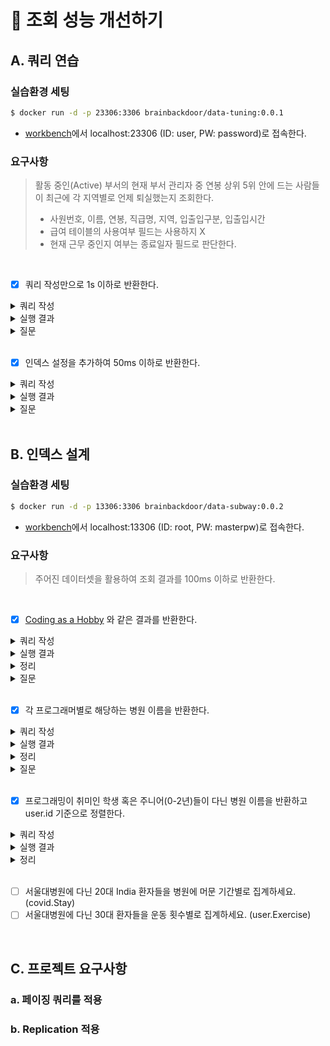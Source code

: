 # 🚀 조회 성능 개선하기

## A. 쿼리 연습

### 실습환경 세팅

```sh
$ docker run -d -p 23306:3306 brainbackdoor/data-tuning:0.0.1
```

- [workbench](https://www.mysql.com/products/workbench/)에서 localhost:23306 (ID: user, PW: password)로 접속한다.

### 요구사항

> 활동 중인(Active) 부서의 현재 부서 관리자 중 연봉 상위 5위 안에 드는 사람들이 최근에 각 지역별로 언제 퇴실했는지 조회한다.
> - 사원번호, 이름, 연봉, 직급명, 지역, 입출입구분, 입출입시간
> - 급여 테이블의 사용여부 필드는 사용하지 X
> - 현재 근무 중인지 여부는 종료일자 필드로 판단한다.

<br/>

- [x] 쿼리 작성만으로 1s 이하로 반환한다.

<details>
  <summary>쿼리 작성</summary>
  <br/>

  ```sql
  select 
      사원.사원번호, 
      사원.이름, 
      급여.연봉,
      직급.직급명
  from 
      사원
  join 
      급여 on 사원.사원번호 = 급여.사원번호
  join 
      부서관리자 on 사원.사원번호 = 부서관리자.사원번호
  join
      직급 on 사원.사원번호 = 직급.사원번호
  join 
      부서 on 부서관리자.부서번호 = 부서.부서번호
  where 
      급여.종료일자 = '9999-01-01' and 
      부서관리자.종료일자 = '9999-01-01' and 
      직급.직급명 = 'Manager' and
      부서.비고 = 'active'
  order by 
      급여.연봉 desc
  limit 5;
  
  select 
      사원_top5.사원번호, 
      사원_top5.이름, 
      사원_top5.연봉, 
      사원_top5.직급명, 
      사원출입기록.입출입시간, 
      사원출입기록.지역, 
      사원출입기록.입출입구분
  from 
      사원출입기록
  join (
      select 
          사원.사원번호, 
          사원.이름, 
          급여.연봉,
          직급.직급명
      from 
          사원
      join 
          급여 on 사원.사원번호 = 급여.사원번호
      join 
          부서관리자 on 사원.사원번호 = 부서관리자.사원번호
      join
          직급 on 사원.사원번호 = 직급.사원번호
      join 
          부서 on 부서관리자.부서번호 = 부서.부서번호
      where 
          급여.종료일자 = '9999-01-01' and 
          부서관리자.종료일자 = '9999-01-01' and 
          직급.직급명 = 'Manager' and
          부서.비고 = 'active'
      order by 
          급여.연봉 desc
      limit 5
  ) as 사원_top5 on 사원출입기록.사원번호 = 사원_top5.사원번호
  where 
      사원출입기록.입출입구분 = 'O'
  order by 
      사원_top5.연봉 desc,
      사원출입기록.입출입시간 desc;
  ```

</details>

<details>
  <summary>실행 결과</summary>
  
  #### 소요 시간
  <p align="center">
    <img src="https://user-images.githubusercontent.com/50176238/137327316-03bd818c-65cb-478a-abf5-7da0ca112cf9.png">
  </p>

  #### 테이블 출력
  <p align="center">
    <img src="https://user-images.githubusercontent.com/50176238/137328626-5a7d8bfa-2b97-4979-a636-ab3d0741561f.png">
  </p>

  #### 실행 계획
  <p align="center">
    <img src="https://user-images.githubusercontent.com/50176238/137470893-7f02025f-97b2-462e-b504-97697e61e3e5.png">
  </p>
  <p align="center">
    <img src="https://user-images.githubusercontent.com/50176238/137478973-b4ca7918-8072-4f84-a5f6-122b309c9efe.png">
  </p>

</details>

<details>
  <summary>질문</summary>

  #### 1.
  문제에서 "~ `최근에` 각 지역별로 언제 퇴실했는지 조회한다."라고 돼있는데요.<br/>
  이 뜻은 입출입시간을 기준으로 내림차순 정렬하라는 걸까요?<br/>
  현재는 이렇게 작성되어 있는데, 검프의 생각이 궁금합니다!<br/>

  #### 2.
  강의 자료의 정답과 비교하면, 테이블의 입출입시간이 맞지 않는데요.<br/>
  혹시 쿼리가 틀린 건가 고민하다 정답의 값이 있긴 한 건지 먼저 확인해야겠다 싶어 `사원번호 110039`를 기준으로 조회해봤습니다.<br/>
  
  ```sql
  select *
  from 사원출입기록
  where 사원번호 = 110039;
  ```
  <br/>
  
  테이블은 아래처럼 출력됐어요.<br/>
  정답에 있는 입출입시간 값(e.g. 2020-09-06)이 아예 없었습니다.<br/>
  저만 그런가 싶어 몇몇 크루들한테 물어봤는데, 저와 같은 경우도 있고 아닌 경우도 있더라구요 😵‍💫<br/>
  검프는 결과가 똑같이 나오나요??<br/>

  <p align="center">
    <img src="https://user-images.githubusercontent.com/50176238/137324185-7e567174-9ac5-474c-81b4-cc30af339fda.png">
  </p>

</details>

<br/>
    
- [x] 인덱스 설정을 추가하여 50ms 이하로 반환한다.

<details>
  <summary>쿼리 작성</summary>
  <br/>

  ```sql
  create index `idx_사원번호` on 사원출입기록 (사원번호);
  ```

</details>

<details>
  <summary>실행 결과</summary>

  #### 소요 시간
  <p align="center">
    <img src="https://user-images.githubusercontent.com/50176238/137478470-80ab4752-3c1a-453a-9857-f8675409350c.png">
  </p>

  #### 실행 계획
  <p align="center">
    <img src="https://user-images.githubusercontent.com/50176238/137478764-52e8b000-e8c3-490a-ad5f-07448b087bb4.png">
  </p>
  <p align="center">
    <img src="https://user-images.githubusercontent.com/50176238/137478881-ddc20dec-d35d-42ef-b2b3-cbd71ca6abba.png">
  </p>

</details>

<details>
  <summary>질문</summary>
  <br/>

  기존에는 `사원출입기록`에 아래처럼 인덱스가 걸려 있어, 조인을 할 때 Full Table Scan이 발생했습니다.<br/>

  <p align="center">
    <img src="https://user-images.githubusercontent.com/50176238/137479229-248f8549-9c51-475a-9c30-b31a74857efa.png">  
  </p>
  <br/>

  그래서 Full Table Scan을 해결하려 (사원번호)로 인덱스를 걸었는데요.<br/>
  그리고 실행 시간을 확인하니 67-70ms 정도는 나오는데, 50ms 이하로는 안 나오더라구요 🥲<br/>
  다른 곳도 개선할 수 있는 부분이 있을까 싶어 여기저기 찾아보고 인덱스를 걸어봤는데요.<br/>
  오히려 실행 시간이 늘어나는 경우도 있고, 딱히 나아지지 않았습니다 😂<br/>
  검프는 어디에 인덱스를 추가해줬나요? 혹시 제가 놓친 게 있을까요??<br/>

</details>

<br/>

## B. 인덱스 설계

### 실습환경 세팅

```sh
$ docker run -d -p 13306:3306 brainbackdoor/data-subway:0.0.2
```

- [workbench](https://www.mysql.com/products/workbench/)에서 localhost:13306 (ID: root, PW: masterpw)로 접속한다.

### 요구사항

> 주어진 데이터셋을 활용하여 조회 결과를 100ms 이하로 반환한다.

<br/>

- [x] [Coding as a  Hobby](https://insights.stackoverflow.com/survey/2018#developer-profile-_-coding-as-a-hobby) 와 같은 결과를 반환한다.

<details>
  <summary>쿼리 작성</summary>
  <br/>

  ```sql
  select
    hobby,
    round((count(member_id) / (select count(member_id) from programmer where member_id is not null)) * 100, 1) as 'percentage'
  from
    programmer
  where
    member_id is not null
  group by
    hobby
  order by
    null;
  ```

</details>

<details>
  <summary>실행 결과</summary>
  
  #### 소요 시간
  <p align="center">
    <img src="https://user-images.githubusercontent.com/50176238/137529337-42f6b5d1-1c74-4b94-a123-38161f28bcda.png">
  </p>

  #### 테이블 출력
  <p align="center">
    <img src="https://user-images.githubusercontent.com/50176238/137529718-b2a57cd5-ceab-4062-8e22-d2e8251bae3c.png">  
  </p>

  #### 실행 계획
  <p align="center">
    <img src="https://user-images.githubusercontent.com/50176238/137529544-39ce68bc-e50f-44c6-be8d-bb91826e6947.png">
  </p>
  <p align="center">
    <img src="https://user-images.githubusercontent.com/50176238/137529464-2ee49e78-75a8-4577-829b-58b6087139cd.png">
  </p>

</details>

<details>
  <summary>정리</summary>

  #### 1.
  먼저, `programmer`에 어떤 인덱스가 있는지 확인했다. 처음에는 아무 인덱스도 없었다.

  ```sql
  show index from programmer;
  ```
  <br/>
  
  <p align="center">
    <img src="https://user-images.githubusercontent.com/50176238/137531335-94b8cbdb-de70-47b6-9401-e89684082a4f.png">  
  </p>

  #### 2.
  인덱스를 추가하여 성능 개선을 하기 앞서, 기대하는 결과가 나오는 쿼리를 먼저 작성했다.
  
  ```sql
  select
    hobby,
    round((count(member_id) / (select count(member_id) from programmer)) * 100, 1) as 'percentage'
  from
    programmer
  group by
    hobby
  order by
    null;
  ```
  <br/>
  
  <p align="center">
    <img src="https://user-images.githubusercontent.com/50176238/137531449-d27172e0-e04b-49b0-8687-bbb9986c78c6.png">  
  </p>
  <p align="center">
    <img src="https://user-images.githubusercontent.com/50176238/137531515-04c1a93d-765d-45b2-911b-5202c693a20c.png">  
  </p>

  #### 3.
  다음으로, 인덱스를 추가했다.<br/>
  커버링 인덱스를 사용해서 성능을 개선시키고 싶었다.<br/>
  인덱스를 어떻게 설계해야 할까 고민하다, `member_id`가 `null`인 레코드가 몇 개 있는 것을 발견했다.<br/>
  이 컬럼과 `hobby` 컬럼을 묶어 인덱스를 추가하면,<br/>
  `where`와 `group by`에 적절하게 활용해서 커버링 인덱스로 쓸 수 있을 것이라 생각했다.<br/>

  ```sql
  create index `idx_member_id_hobby` on programmer (member_id, hobby);

  select
    hobby,
    round((count(member_id) / (select count(member_id) from programmer where member_id is not null)) * 100, 1) as 'percentage'
  from
    programmer
  where
    member_id is not null
  group by
    hobby
  order by
    null;
  ```

  #### 4.
  예상대로 커버링 인덱스로 활용됐다.<br/>
  인덱스가 없을 때보다는 성능이 많이 개선됐다. 그러나, 요구사항인 100ms 이하의 쿼리는 아니었다.<br/>
  
  <p align="center">
    <img src="https://user-images.githubusercontent.com/50176238/137531740-3ede6a8e-e2d3-428e-b4b8-b27ccd54c793.png">  
  </p>
  <p align="center">
    <img src="https://user-images.githubusercontent.com/50176238/137532283-6ffcbebc-a7ff-414b-a9e6-68dd5a15bca1.png">  
  </p>
  <p align="center">
    <img src="https://user-images.githubusercontent.com/50176238/137531815-0ff9594e-3b2c-4a9a-9400-5a871aa1129f.png">  
  </p>
  
  #### 5.
  어떻게 성능을 더 높일 수 있을까 고민하다, `programmer`에 PK가 없다는 걸 깨달았다.<br/>
  혹시나 싶어서 테이블에 PK를 지정했다.<br/>
  결과적으로 100ms 이하의 쿼리를 만들 수 있었다.<br/>

  ```sql
  alter table programmer
  add primary key(id);
  ```
  <br/>
 
  <p align="center">
    <img src="https://user-images.githubusercontent.com/50176238/137529337-42f6b5d1-1c74-4b94-a123-38161f28bcda.png">
  </p>
  <p align="center">
    <img src="https://user-images.githubusercontent.com/50176238/137532093-6b1380e2-3560-48f0-bff3-d8a19151e4cd.png">  
  </p>

</details>

<details>
  <summary>질문</summary>
  <br/>

  커버링 인덱스로 성능을 개선시키는 건 이해했는데, PK를 지정했을 때 성능이 더 개선되는 이유가 궁금합니다.<br/>
  실행 계획을 보면, PK를 추가했을 때 읽는 레코드 양도 늘어나는데 말이죠 🤔<br/>
  검프는 왜 이런지 알고 있나요??<br/>

</details>

<br/>

- [x] 각 프로그래머별로 해당하는 병원 이름을 반환한다.

<details>
  <summary>쿼리 작성</summary>
  <br/>

  ```sql
  select
    programmer.id as '프로그래머',
    hospital.name as '병원명'
  from
    programmer
  join
    covid on programmer.id = covid.programmer_id
  join
    hospital on hospital.id = covid.hospital_id;
  ```
</details>

<details>
  <summary>실행 결과</summary>

  #### 소요 시간
  <p align="center">
    <img src="https://user-images.githubusercontent.com/50176238/137592807-c607c411-b1a0-4515-9cdb-1180ce4cf478.png">  
  </p>

  #### 테이블 출력
  <p align="center">
    <img src="https://user-images.githubusercontent.com/50176238/137590083-131594fb-61c8-4103-baec-f62c37f0c4fd.png">
  </p>

  #### 실행 계획
  <p align="center">
    <img src="https://user-images.githubusercontent.com/50176238/137592818-972d76d4-3e45-47fe-9a38-591436d05935.png">  
  </p>
  <p align="center">
    <img src="https://user-images.githubusercontent.com/50176238/137592854-33bf0f40-be0c-4395-afcf-a35be9d4394f.png">  
  </p>

</details>

<details>
  <summary>정리</summary>

  #### 1.
  우선, `programmer`, `covid`, `hospital`에 PK를 추가했다.
  
  ```sql
  alter table programmer
  add primary key(id);

  alter table covid
  add primary key(id);

  alter table hospital
  add primary key(id);
  ```

  #### 2.
  쿼리를 작성하고, 실행 결과를 확인했다.<br/>
  테이블이 기대대로 출력되고, 소요 시간도 요구사항을 충족했다.<br/>

  <p align="center">
    <img src="https://user-images.githubusercontent.com/50176238/137590083-131594fb-61c8-4103-baec-f62c37f0c4fd.png">
  </p>
  <p align="center">
    <img src="https://user-images.githubusercontent.com/50176238/137590168-4ad53151-2fb3-4316-b020-6965e5af3bfe.png">  
  </p>
  <br/>

  이어서 실행 계획도 확인했다.<br/>
  이때, `covid`는 Full Table Scan 중이었다.<br/>

  <p align="center">
    <img src="https://user-images.githubusercontent.com/50176238/137590251-a33216a9-1fe4-4eb4-8e32-2426ba1f6ba0.png">  
  </p>
  <p align="center">
    <img src="https://user-images.githubusercontent.com/50176238/137590560-230f67bd-ebaf-4eec-9e18-2c8cc461f19e.png">  
  </p>

  #### 3.
  `covid`의 Full Table Scan을 개선하고 싶었다.<br/>
  그래서 인덱스를 걸어줬다.<br/>

  ```sql
  create index `idx_programmer_id_hospital_id` on covid (programmer_id, hospital_id);
  ```

  #### 4.
  다시 실행 결과와 실행 계획을 확인했다.<br/>
  딱히 소요 시간이 나아지지는 않았고, 오히려 조금 더 늘어났다.<br/>
  대신 `covid`의 Full Table Scan이 없어지고, 커버링 인덱스를 사용하게 됐다.<br/>
  하지만 이번에는 `programmer`가 Full Table Scan을 하게 됐다.<br/>
  `programmer`는 커버링 인덱스를 활용하고 있어 Index Range/Full Scan을 할 것이라 예상했는데 아니었다.<br/>
  
  <p align="center">
    <img src="https://user-images.githubusercontent.com/50176238/137592807-c607c411-b1a0-4515-9cdb-1180ce4cf478.png">  
  </p>
  <p align="center">
    <img src="https://user-images.githubusercontent.com/50176238/137592818-972d76d4-3e45-47fe-9a38-591436d05935.png">  
  </p>
  <p align="center">
    <img src="https://user-images.githubusercontent.com/50176238/137592854-33bf0f40-be0c-4395-afcf-a35be9d4394f.png">  
  </p>
  <br/>

  #### 5.
  소요 시간을 더 개선하고 싶어 `hospital`의 name에 Unique 제약조건도 걸어봤는데, 별로 나아지지 않았다.<br/>
  (기존에 `hospital`의 name 타입이 text로 되어 있어 varchar로 변경하고 제약조건을 추가했다.)<br/>
  결과적으로 100ms 이하의 쿼리이긴 하니깐, 여기까지 실험을 진행하고 마쳤다.<br/>

</details>

<details>
  <summary>질문</summary>
  <br/>

  커버링 인덱스가 적용되고 있는데도 Full Table Scan을 하는 이유는 무엇일까요??<br/>
  커버링 인덱스는 인덱스만으로도 결과를 도출할 수 있어 디스크까지 접근하지 않는다고 이해하고 있는데, 제가 놓친 부분이 있을까요?<br/>
</details>

<br/>

- [x] 프로그래밍이 취미인 학생 혹은 주니어(0-2년)들이 다닌 병원 이름을 반환하고 user.id 기준으로 정렬한다.

<details>
  <summary>쿼리 작성</summary>
  <br/>

  ```sql
  select
    programmer.id as '프로그래머',
          hospital.name as '병원명'
  from
    hospital
  join
    covid on hospital.id = covid.hospital_id
  join
    programmer on covid.id = programmer.id
  where
    programmer.hobby = 'Yes' and
    (
        programmer.dev_type = 'Student' or
        programmer.years_coding = '0-2 years'
      )
  order by
    programmer.id;
  ```
</details>

<details>
  <summary>실행 결과</summary>

  #### 소요 시간
  <p align="center">
    <img src="https://user-images.githubusercontent.com/50176238/137594833-a548a132-fcaa-4e85-b6e4-304219389151.png">  
  </p>

  #### 테이블 출력
  <p align="center">
    <img src="https://user-images.githubusercontent.com/50176238/137594863-c8eefcfa-7b0e-4df8-a074-dd0f4dd2122c.png">
  </p>

  #### 실행 계획
  <p align="center">
    <img src="https://user-images.githubusercontent.com/50176238/137594881-63b46bdd-3aa2-4478-897e-82a48ce9d462.png">  
  </p>
  <p align="center">
    <img src="https://user-images.githubusercontent.com/50176238/137594907-19d9e3ce-6504-428a-b6e1-baf09d2c2463.png">  
  </p>
</details>

<details>
  <summary>정리</summary>
  
  #### 1.
  이전 문제의 쿼리를 이용할 수 있을 것 같아, 이를 활용해서 쿼리를 작성했다.<br/>
  근데 성능이 생각보다 좋지는 않았다.<br/>
  
  ```sql
  select
    programmer.id as '프로그래머',
          hospital.name as '병원명'
  from
    programmer
  join
    covid on programmer.id = covid.programmer_id
  join
    hospital on hospital.id = covid.hospital_id
  where
    programmer.hobby = 'Yes' and
    (
        programmer.dev_type = 'Student' or
        programmer.years_coding = '0-2 years'
      )
  order by
    programmer.id;
  ```
  <br/>
  
  <p align="center">
    <img src="https://user-images.githubusercontent.com/50176238/137594960-1fd151dd-0baf-4e51-8ac3-afa0836e8786.png">  
  </p>
  
  #### 2.
  어떻게 개선해야 하나 고민하다, 모수 테이블을 변경해서 랜덤 액세스를 줄여야겠다고 생각했다.<br/>
  결과는 성공적이었다! 인덱스를 추가하는 것보다 성능이 크게 개선됐다.<br/>
  
  ```sql
  select
    programmer.id as '프로그래머',
    hospital.name as '병원명'
  from
    hospital
  join
    covid on hospital.id = covid.hospital_id
  join
    programmer on covid.id = programmer.id
  where
    programmer.hobby = 'Yes' and
    (
      programmer.dev_type = 'Student' or
      programmer.years_coding = '0-2 years'
    )
  order by
    programmer.id;
  ```
  <br/>
  
  <p align="center">
    <img src="https://user-images.githubusercontent.com/50176238/137595156-aa4fac8c-d475-4662-bdcf-a51ec3d12a21.png">  
  </p>

  #### 3.
  한편 실행 계획을 살펴보면 `programmer`가 Full Table Scan을 하고 있고, 커버링 인덱스를 사용하는 테이블이 없었다.<br/>

  <p align="center">
    <img src="https://user-images.githubusercontent.com/50176238/137595208-136773dd-e550-40bc-a01a-143e9a3d9b8c.png">  
  </p>
  <p align="center">
    <img src="https://user-images.githubusercontent.com/50176238/137595229-fd294f80-626d-4e17-8a53-0ac0284d2e22.png">  
  </p>

  #### 4.
  그래서 `programmer`에 인덱스를 추가했다. 이때, 커버링 인덱스가 적용되게 만들었다.<br/>
  다만 `programmer`의 dev_type 타입이 text여서 인덱스를 생성할 수 없었다.<br/>
  따라서, 해당 컬럼을 제외하고 인덱스를 걸었다.<br/>

  ```sql
  create index `idx_hobby_years_coding_id` on programmer (hobby, years_coding, id);
  ```
  <br/>
  
  실행 결과와 실행 계획이 만족스럽게 나왔다 🙌<br/>
  
  <p align="center">
    <img src="https://user-images.githubusercontent.com/50176238/137595422-bf234cbe-c9ce-4f08-bddd-203af8d24242.png">  
  </p>
  <p align="center">
    <img src="https://user-images.githubusercontent.com/50176238/137595433-4a3ffdcb-3157-4531-9a91-b27ce5e50a03.png">  
  </p>
  <p align="center">
    <img src="https://user-images.githubusercontent.com/50176238/137595446-9cf8d15f-a6f0-4d62-b70b-615738f47c1d.png">  
  </p>

</details>

<br/>

- [ ] 서울대병원에 다닌 20대 India 환자들을 병원에 머문 기간별로 집계하세요. (covid.Stay)
- [ ] 서울대병원에 다닌 30대 환자들을 운동 횟수별로 집계하세요. (user.Exercise)

<br/>

## C. 프로젝트 요구사항

### a. 페이징 쿼리를 적용

### b. Replication 적용
